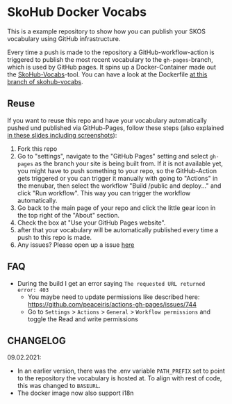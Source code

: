 # SkoHub Docker Vocabs

This is a example repository to show how you can publish your SKOS vocabulary using GitHub infrastructure.

Every time a push is made to the repository a GitHub-workflow-action is triggered to publish the most recent vocabulary to the `gh-pages`-branch, which is used by GitHub pages.
It spins up a Docker-Container made out the [SkoHub-Vocabs](https://github.com/hbz/skohub-vocabs)-tool. You can have a look at the Dockerfile [at this branch of skohub-vocabs](https://github.com/skohub-io/skohub-vocabs/tree/docker-gh-pages).

## Reuse

If you want to reuse this repo and have your vocabulary automatically pushed und published via GitHub-Pages, follow these steps (also explained [in these slides including screenshots](https://pad.gwdg.de/p/2022-11-30-swib22-skos-workshop-slides#/51)):

1. Fork this repo
1. Go to "settings", navigate to the "GitHub Pages" setting and select `gh-pages` as the branch your site is being built from. If it is not available yet, you might have to push something to your repo, so the GitHub-Action gets triggered or you can trigger it manually with going to "Actions" in the menubar, then select the workflow "Build /public and deploy..." and click "Run workflow". This way you can trigger the workflow automatically.
1. Go back to the main page of your repo and click the little gear icon in the top right of the "About" section.
1. Check the box at "Use your GitHub Pages website".
1. after that your vocabulary will be automatically published every time a push to this repo is made.
1. Any issues? Please open up a issue [here](https://github.com/skohub-io/skohub-docker-vocabs/issues)

## FAQ

- During the build I get an error saying `The requested URL returned error: 403`
  - You maybe need to update permissions like described here: https://github.com/peaceiris/actions-gh-pages/issues/744
  - Go to `Settings` > `Actions` > `General` > `Workflow permissions` and toggle the Read and write permissions

## CHANGELOG

09.02.2021:

- In an earlier version, there was the .env variable `PATH_PREFIX` set to point to the repository the vocabulary is hosted at. To align with rest of code, this was changed to `BASEURL`.
- The docker image now also support i18n


